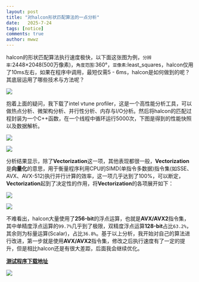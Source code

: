 ```yaml
---
layout: post
title: "对halcon形状匹配算法的一点分析"
date:   2025-7-24
tags: [notice]
comments: true
author: mwwz
---
```




halcon的形状匹配算法执行速度极快，以下面这张图为例，`分辨率`:2448×2048(500万像素)，`角度范围`:360°，`亚像素`:least_squares，halcon仅用了10ms左右，如果在程序中调用，最短仅需5 - 6ms，halcon是如何做到的呢？其底层运用了哪些技术与方法呢？

<!-- more -->

![](https://files.mdnice.com/user/80669/42eed7a1-46ba-4307-9343-d1ff9590b004.png)


抱着上面的疑问，我下载了intel vtune profiler，这是一个高性能分析工具，可以做热点分析、微架构分析、并行性分析、内存与I/O分析。然后将halcon的匹配过程封装为一个C++函数，在一个线程中循环运行5000次，下图是得到的性能快照以及数据解析。

![](https://files.mdnice.com/user/80669/515e15b6-5316-46ef-80a2-2bb45972ddb4.png)

![](https://files.mdnice.com/user/80669/a3a91c06-d75a-41e1-bc34-007e5d415f39.png)

分析结果显示，除了**Vectorization**这一项，其他表现都很一般，**Vectorization**是**向量化**的意思，用于衡量程序利用CPU的SIMD(单指令多数据)指令集(如SSE、AVX、AVX-512)执行并行计算的效率，这一项几乎达到了100%，可以断定，**Vectorization**起到了决定性的作用，将**Vectorization**的各项展开如下：

![](https://files.mdnice.com/user/80669/5c3cb565-c4eb-4c82-92d6-64b58055fabd.png)

![](https://files.mdnice.com/user/80669/2c790439-7a70-456c-a668-e3e6c32cabd2.png)

不难看出，halcon大量使用了**256-bit**的浮点运算，也就是**AVX/AVX2**指令集，其中单精度浮点运算的`99.7%`几乎到了极限，双精度浮点运算**128-bit**占比`63.2%`，其余则为标量运算(Scalar)，占比`36.8%`。基于以上分析，我开始对自己的算法进行改进，第一步就是使用**AVX/AVX2**指令集，修改之后执行速度有了一定的提升，但是相比halcon还是有很大差距，后面我会继续优化。

[**测试程序下载地址**](https://pan.baidu.com/s/1FP6wA8KOwCYJhKI1cc93xg?pwd=aabb)

![](https://files.mdnice.com/user/80669/820c51eb-4457-4a24-aa26-3ae40714f11e.png)
